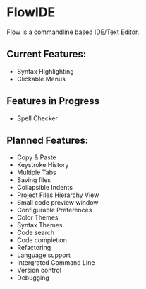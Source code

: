 # FlowIDE
Flow is a commandline based IDE/Text Editor.
## Current Features:
* Syntax Highlighting
* Clickable Menus
## Features in Progress
* Spell Checker
## Planned Features:
* Copy & Paste
* Keystroke History
* Multiple Tabs
* Saving files
* Collapsible Indents
* Project Files Hierarchy View
* Small code preview window
* Configurable Preferences
* Color Themes
* Syntax Themes
* Code search
* Code completion
* Refactoring
* Language support
* Intergrated Command Line
* Version control
* Debugging
